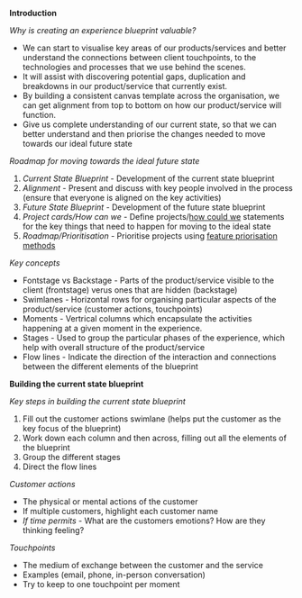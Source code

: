 <!-- TITLE: Experience Blueprint - A Workshop Guide -->


**Introduction**

*Why is creating an experience blueprint valuable?*
* We can start to visualise key areas of our products/services and better understand the connections between client touchpoints, to the technologies and processes that we use behind the scenes.
* It will assist with discovering potential gaps, duplication and breakdowns in our product/service that currently exist.
* By building a consistent canvas template across the organisation, we can get alignment from top to bottom on how our product/service will function. 
* Give us complete understanding of our current state, so that we can better understand and then priorise the changes needed to move towards our ideal future state

*Roadmap for moving towards the ideal future state*
1. *Current State Blueprint* - Development of the current state blueprint
2. *Alignment* - Present and discuss with key people involved in the process (ensure that everyone is aligned on the key activities)
3. *Future State Blueprint* - Development of the future state blueprint
4. *Project cards/How can we* - Define projects/[how could we](/defining-user-goals) statements for the key things that need to happen for moving to the ideal state
5. *Roadmap/Prioritisation* - Prioritise projects using [feature priorisation methods](/feature-prioritisation)

*Key concepts*
* Fontstage vs Backstage - Parts of the product/service visible to the client (frontstage) verus ones that are hidden (backstage)
* Swimlanes - Horizontal rows for organising particular aspects of the product/service (customer actions, touchpoints)
* Moments - Vertrical columns which encapsulate the activities happening at a given moment in the experience. 
* Stages - Used to group the particular phases of the experience, which help with overall structure of the product/service
* Flow lines - Indicate the direction of the interaction and connections between the different elements of the blueprint


**Building the current state blueprint**

*Key steps in building the current state blueprint*
1. Fill out the customer actions swimlane (helps put the customer as the key focus of the blueprint)
2. Work down each column and then across, filling out all the elements of the blueprint
3. Group the different stages
4. Direct the flow lines

*Customer actions*
* The physical or mental actions of the customer
* If multiple customers, highlight each customer name
* *If time permits* - What are the customers emotions? How are they thinking feeling?

*Touchpoints*
* The medium of exchange between the customer and the service
* Examples (email, phone, in-person conversation)
* Try to keep to one touchpoint per moment







